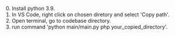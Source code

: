0. Install python 3.9.
1. In VS Code, right click on chosen diretory and select 'Copy path'.
2. Open terminal, go to codebase directory.
3. run command 'python main/main.py php your_copied_directory'.